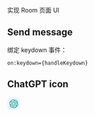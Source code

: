实现 Room 页面 UI

## Send message

绑定 keydown 事件：

    on:keydown={handleKeydown}

## ChatGPT icon

<svg xmlns="http://www.w3.org/2000/svg" xmlns:xlink="http://www.w3.org/1999/xlink" width="30" height="30" fill="none" class="home_user-avtar__3QksJ">
  <defs>
    <path id="bot_svg__a" d="M0 0h30v30H0z"></path>
    <path id="bot_svg__c" d="M0 0h20.455v20.455H0z"></path>
  </defs>
  <g>
    <rect fill="#E7F8FF" width="30" height="30" rx="10"></rect>
    <mask id="bot_svg__b" fill="#fff">
      <use xlink:href="#bot_svg__a"></use>
    </mask>
    <g mask="url(#bot_svg__b)">
      <g transform="translate(4.773 4.773)">
        <mask id="bot_svg__d" fill="#fff">
          <use xlink:href="#bot_svg__c"></use>
        </mask>
        <g mask="url(#bot_svg__d)">
          <path fill-rule="evenodd" d="M19.11 8.37c.17-.52.26-1.06.26-1.61 0-.9-.24-1.79-.71-2.57a5.24 5.24 0 0 0-4.53-2.59c-.37 0-.73.04-1.09.11A5.201 5.201 0 0 0 9.17 0h-.04C6.86 0 4.86 1.44 4.16 3.57A5.11 5.11 0 0 0 .71 6.04C.24 6.83 0 7.72 0 8.63c0 1.27.48 2.51 1.35 3.45-.18.52-.27 1.07-.27 1.61 0 .91.25 1.8.71 2.58 1.13 1.94 3.41 2.94 5.63 2.47a5.18 5.18 0 0 0 3.86 1.71h.05c2.26 0 4.27-1.44 4.97-3.57a5.132 5.132 0 0 0 3.45-2.47c.46-.78.7-1.67.7-2.58 0-1.28-.48-2.51-1.34-3.46ZM8.947 18.158c-.04.03-.08.05-.12.07.7.58 1.57.89 2.48.89h.01c2.14 0 3.88-1.72 3.88-3.83v-4.76c0-.02-.02-.04-.04-.05l-1.74-.99v5.75c0 .23-.13.45-.34.57l-4.13 2.35Zm-.67-1.153 4.17-2.38c.02-.01.03-.03.03-.05v-1.99l-5.04 2.87c-.21.12-.47.12-.68 0l-4.13-2.35c-.04-.02-.09-.06-.12-.07-.04.21-.06.43-.06.65 0 .67.18 1.33.52 1.92v-.01c.7 1.19 1.98 1.92 3.37 1.92.68 0 1.35-.18 1.94-.51ZM3.903 5.168v-.14c-.85.31-1.57.9-2.02 1.68a3.78 3.78 0 0 0-.52 1.91c0 1.37.74 2.64 1.94 3.33l4.17 2.37c.02.01.04.01.06 0l1.75-1-5.04-2.87a.64.64 0 0 1-.34-.57v-4.71Zm13.253 3.337-4.18-2.38c-.02 0-.04 0-.06.01l-1.74.99 5.04 2.87c.21.12.34.34.34.58v4.85c1.52-.56 2.54-1.99 2.54-3.6 0-1.37-.74-2.63-1.94-3.32ZM8.014 5.83c-.02.01-.03.03-.03.05v1.99L13.024 5a.692.692 0 0 1 .68 0l4.13 2.35c.04.02.08.05.12.07.03-.21.05-.43.05-.65 0-2.11-1.74-3.83-3.88-3.83-.68 0-1.35.18-1.94.51l-4.17 2.38Zm1.133-4.492c-2.15 0-3.89 1.72-3.89 3.83v4.76c0 .02.02.03.03.04l1.75 1v-5.75c0-.23.13-.45.34-.57l4.13-2.35c.04-.03.09-.06.12-.07-.7-.58-1.58-.89-2.48-.89ZM7.983 11.51l2.24 1.27 2.25-1.27V8.95l-2.25-1.28-2.24 1.28v2.56Z" style="fill: rgb(31, 148, 140);">
          </path>
        </g>
      </g>
    </g>
  </g>
</svg>

